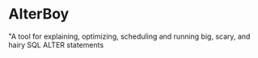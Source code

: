# AlterBoy

"A tool for explaining, optimizing, scheduling and running big, scary, and hairy SQL ALTER statements
